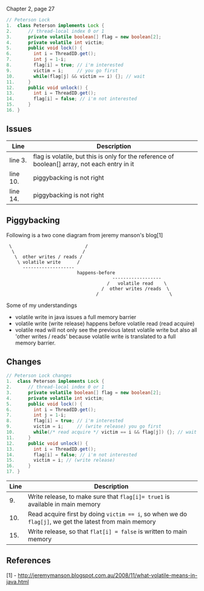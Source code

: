 Chapter 2, page 27

```java
// Peterson Lock
1.  class Peterson implements Lock {
2.      // thread-local index 0 or 1
3.      private volatile boolean[] flag = new boolean[2];
4.      private volatile int victim;
5.      public void lock() {
6.        int i = ThreadID.get();
7.        int j = 1-i;
8.        flag[i] = true; // i'm interested
9.        victim = i;     // you go first
10.       while(flag[j] && victim == i) {}; // wait
11.     }
12.     public void unlock() {
13.       int i = ThreadID.get();
14.       flag[i] = false; // i'm not interested
15.     }
16. }
```

## Issues
| Line | Description |
| -------- | ------------------ |
| line 3.  | flag is volatile, but this is only for the reference of boolean[] array, not each entry in it |
| line 10. | piggybacking is not right |
| line 14. | piggybacking is not right |


## Piggybacking 
Following is a two cone diagram from jeremy manson's blog[1]
```
 \                           /
  \                         /
   \  other writes / reads /
    \ volatile write      /
      -------------------
                          happens-before
                                       ------------------
                                     /   volatile read    \
                                   /  other writes /reads  \
                                 /                          \
```

Some of my understandings
- volatile write in java issues a full memory barrier 
- volatile write (write release) happens before volatile read (read acquire)
- volatile read will not only see the previous latest volatile write but also all 'other writes / reads'
because volatile write is translated to a full memory barrier.


## Changes 
```java
// Peterson Lock changes
1.  class Peterson implements Lock {
2.      // thread-local index 0 or 1
3.      private volatile boolean[] flag = new boolean[2];
4.      private volatile int victim;
5.      public void lock() {
6.        int i = ThreadID.get();
7.        int j = 1-i;
8.        flag[i] = true; // i'm interested
9.        victim = i;     // (write release) you go first
10.       while(/* read acquire */ victim == i && flag[j]) {}; // wait
11.     }
12.     public void unlock() {
13.       int i = ThreadID.get();
14.       flag[i] = false; // i'm not interested
15.       victim = i; // (write release) 
16.     }
17. }
```

| Line | Description |
|-----|------------------|
| 9.  | Write release, to make sure that `flag[i]= true1` is available in main memory |
| 10. | Read acquire first by doing `victim == i`, so when we do `flag[j]`, we get the latest from main memory |
| 15. | Write release, so that `flat[i] = false` is written to main memory |


## References
[1] - http://jeremymanson.blogspot.com.au/2008/11/what-volatile-means-in-java.html
